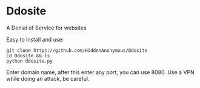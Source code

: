 # Ddosite
A Denial of Service for websites

Easy to install and use:

```
git clone https://github.com/HiddenAnonymous/Ddosite
cd Ddosite && ls
python ddosite.py
```
Enter domain name, after this enter any port, you can use 8080.
Use a VPN while doing an attack, be careful.

